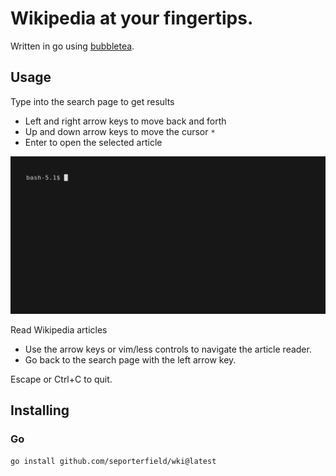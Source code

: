 # Wikipedia at your fingertips.

Written in go using [bubbletea](https://github.com/charmbracelet/bubbletea/).

## Usage

Type into the search page to get results
- Left and right arrow keys to move back and forth
- Up and down arrow keys to move the cursor `*`
- Enter to open the selected article

![demonstration of wki](wki.gif)

Read Wikipedia articles
- Use the arrow keys or vim/less controls to navigate the article reader.
- Go back to the search page with the left arrow key.

Escape or Ctrl+C to quit.

## Installing

### Go
`go install github.com/seporterfield/wki@latest`

